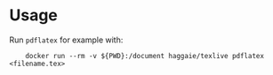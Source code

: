 # Usage

Run `pdflatex` for example with:
```
    docker run --rm -v ${PWD}:/document haggaie/texlive pdflatex <filename.tex>
```

